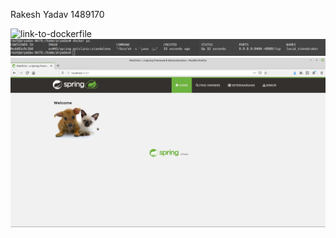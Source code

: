 
Rakesh Yadav 1489170


![link-to-dockerfile](Dockerfile)
![running-docker-containers](images/DockerRunning.PNG)
![running-docker-website](images/DockerMainPage.PNG)


